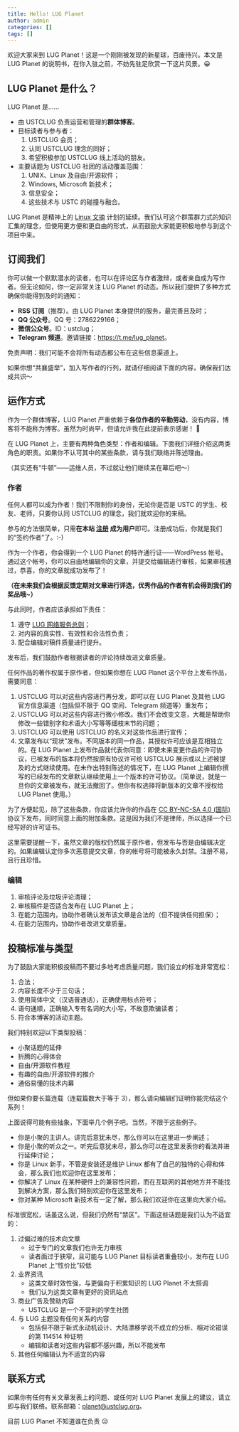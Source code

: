 ```yaml
---
title: Hello! LUG Planet
author: admin
categories: []
tags: []
---
```


欢迎大家来到 LUG Planet！这是一个刚刚被发现的新星球，百废待兴。本文是 LUG Planet 的说明书，在你入驻之前，不妨先驻足欣赏一下这片风景。😀

## LUG Planet 是什么？

LUG Planet 是……

- 由 USTCLUG 负责运营和管理的**群体博客**。
- 目标读者与参与者：
  1. USTCLUG 会员；
  2. 认同 USTCLUG 理念的同好；
  3. 希望积极参加 USTCLUG 线上活动的朋友。
- 主要话题为 USTCLUG 社团的活动覆盖范围：
  1. UNIX、Linux 及自由/开源软件；
  2. Windows, Microsoft 新技术；
  3. 信息安全；
  4. 这些技术与 USTC 的碰撞与融合。

LUG Planet 是精神上的 [Linux 文摘](/wiki/linux_digest/start) 计划的延续。我们认可这个群策群力式的知识汇集的理念，但使用更方便和更自由的形式，从而鼓励大家能更积极地参与到这个项目中来。

## 订阅我们 

你可以做一个默默潜水的读者，也可以在评论区与作者激辩，或者亲自成为写作者。但无论如何，你一定非常关注 LUG Planet 的动态。所以我们提供了多种方式确保你能得到及时的通知：

- **RSS 订阅**（推荐）。由 LUG Planet 本身提供的服务，最完善且及时；
- **QQ 公众号**。QQ 号：2786229166；
- **微信公众号**。ID：ustclug；
- **Telegram 频道**。邀请链接：<https://t.me/lug_planet>。

免责声明：我们可能不会将所有动态都公布在这些信息渠道上。

如果你想“共襄盛举”，加入写作者的行列，就请仔细阅读下面的内容，确保我们达成共识～

## 运作方式

作为一个群体博客，LUG Planet 严重依赖于**各位作者的辛勤劳动**，没有内容，博客将不能称为博客。虽然为时尚早，但请允许我在此提前表示感谢！ 🙂

在 LUG Planet 上，主要有两种角色类型：作者和编辑。下面我们详细介绍这两类角色的职责。如果你不认可其中的某些条款，请与我们联络并陈述理由。

（其实还有“牛顿”——运维人员，不过就让他们继续呆在幕后吧～）

### 作者

任何人都可以成为作者！我们不限制你的身份，无论你是否是 USTC 的学生、校友、老师，只要你认同 USTCLUG 的理念，我们就欢迎你的来稿。

参与的方法很简单，只需**在本站 [注册](https://planet.ustclug.org/wp-login.php?action=register) 成为用户**即可。注册成功后，你就是我们的“签约作者”了。:-)

作为一个作者，你会得到一个 LUG Planet 的特许通行证——WordPress 帐号。通过这个帐号，你可以自由地编辑你的文章，并提交给编辑进行审核，如果审核通过，恭喜，你的文章就成功发布了！

**（在未来我们会根据反馈定期对文章进行评选，优秀作品的作者有机会得到我们的奖品哦~）**

与此同时，作者应该承担如下责任：

1. 遵守 [LUG 网络服务总则](/wiki/lug/services/rules)；
2. 对内容的真实性、有效性和合法性负责；
3. 配合编辑对稿件质量进行提升。

发布后，我们鼓励作者根据读者的评论持续改进文章质量。

任何作品的著作权属于原作者，但如果你想在 LUG Planet 这个平台上发布作品，需要同意：

1. USTCLUG 可以对这些内容进行再分发，即可以在 LUG Planet 及其他 LUG 官方信息渠道（包括但不限于 QQ 空间、Telegram 频道等）重发布；
2. USTCLUG 可以对这些内容进行微小修改。我们不会改变文意，大概是帮助你修改一些错别字和术语大小写等等细枝末节的问题；
3. USTCLUG 可以使用 USTCLUG 的名义对这些作品进行宣传；
4. 文章发布以“现状”发布。不同版本的同一作品，其授权许可应该是互相独立的。在 LUG Planet 上发布作品就代表你同意：即使未来变更作品的许可协议，已被发布的版本将仍然按原有协议许可给 USTCLUG 展示或以上述被提及的方式继续使用。在未作出特别陈述的情况下，在 LUG Planet 上编辑你撰写的已经发布的文章默认继续使用上一个版本的许可协议。（简单说，就是一旦你的文章被发布，就无法撤回了。但你有权选择将新版本的文章不授权给 LUG Planet 使用。）

为了方便起见，除了这些条款，你应该允许你的作品在 [CC BY-NC-SA 4.0 (国际)](https://creativecommons.org/licenses/by-nc-sa/4.0/) 协议下发布，同时同意上面的附加条款。这是因为我们不是律师，所以选择一个已经写好的许可证书。

这里需要提醒一下，虽然文章的版权仍然属于原作者，但发布与否是由编辑决定的。如果编辑认定你多次恶意提交文章，你的帐号将可能被永久封禁。注册不易，且行且珍惜。

### 编辑

1. 审核评论及垃圾评论清理；
2. 审核稿件是否适合发布在 LUG Planet 上；
3. 在能力范围内，协助作者确认发布该文章是合法的（但不提供任何担保）；
4. 在能力范围内，协助作者改进文章质量。

## 投稿标准与类型 

为了鼓励大家能积极投稿而不要过多地考虑质量问题，我们设立的标准非常宽松：

1. 合法；
2. 内容长度不少于三句话；
3. 使用简体中文（汉语普通话），正确使用标点符号；
4. 语句通顺，正确输入专有名词的大小写，不故意欺骗读者；
5. 符合本博客的活动主题。

我们特别欢迎以下类型投稿：

- 小聚话题的延伸
- 折腾的心得体会
- 自由/开源软件教程
- 有趣的自由/开源软件的推介
- 通俗易懂的技术内幕

但如果你要长篇连载（连载篇数大于等于 3），那么请向编辑们证明你能完结这个系列！

上面说得可能有些抽象，下面举几个例子吧。当然，不限于这些例子。

- 你是小聚的主讲人。讲完后意犹未尽，那么你可以在这里进一步阐述；
- 你是小聚的听众之一。听完后意犹未尽，那么你可以在这里发表你的看法并进行延伸讨论；
- 你是 Linux 新手，不管是安装还是维护 Linux 都有了自己的独特的心得和体会，那么我们也欢迎你在这里发布；
- 你解决了 Linux 在某种硬件上的兼容性问题，而在互联网的其他地方并不能找到解决方案，那么我们特别欢迎你在这里发布；
- 你对某种 Microsoft 新技术有一定了解，那么我们欢迎你在这里向大家介绍。

标准很宽松，话虽这么说，但我们仍然有“禁区”。下面这些话题是我们认为不适宜的：

1. 过偏过难的技术向文章
   - 过于专门的文章我们也许无力审核
   - 读者面过于狭窄，且可能与 LUG Planet 目标读者重叠较小，发布在 LUG Planet 上“性价比”较低
2. 业界资讯
   - 这类文章时效性强，与更偏向于积累知识的 LUG Planet 不太搭调
   - 我们认为这类文章有更好的资讯站点
3. 商业广告及赞助内容
   - USTCLUG 是一个不营利的学生社团
4. 与 LUG 主题没有任何关系的内容
   - 包括但不限于新式永动机设计、大陆漂移学说不成立的分析、相对论错误的第 114514 种证明
   - 编辑和读者对这些内容都不感兴趣，所以不能发布
5. 其他任何编辑认为不适宜的内容

## 联系方式

如果你有任何有关文章发表上的问题、或任何对 LUG Planet 发展上的建议，请立即与我们联络。联系邮箱：<planet@ustclug.org>。

目前 LUG Planet 不知道谁在负责 😥